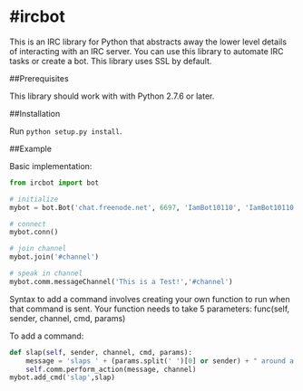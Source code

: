 #ircbot
======

This is an IRC library for Python that abstracts away the lower level details of interacting with an IRC server. You can use this library to automate IRC tasks or create a bot. This library uses SSL by default.

##Prerequisites

This library should work with with Python 2.7.6 or later.

##Installation

Run ``python setup.py install``.

##Example

Basic implementation:
```python
from ircbot import bot

# initialize
mybot = bot.Bot('chat.freenode.net', 6697, 'IamBot10110', 'IamBot10110', 'PASSWORD1234', 'Name', 'Host', 'chat.freenode.net', sslOn=True)

# connect
mybot.conn()

# join channel 
mybot.join('#channel')

# speak in channel
mybot.comm.messageChannel('This is a Test!','#channel')
```

Syntax to add a command involves creating your own function to run when that command is sent.
Your function needs to take 5 parameters:  func(self, sender, channel, cmd, params)

To add a command:
```python
def slap(self, sender, channel, cmd, params):
	message = 'slaps ' + (params.split(' ')[0] or sender) + " around a bit with a large trout"
	self.comm.perform_action(message, channel)
mybot.add_cmd('slap',slap)
```




